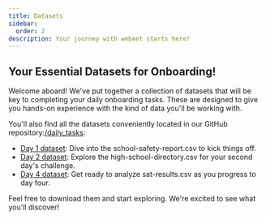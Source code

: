 ```yaml
---
title: Datasets
sidebar:
  order: 2
description: Your journey with webeet starts here!
---
```


## Your Essential Datasets for Onboarding!

Welcome aboard! We've put together a collection of datasets that will be key to completing your daily onboarding tasks.
These are designed to give you hands-on experience with the kind of data you'll be working with.

You'll also find all the datasets conveniently located in our GitHub repository:[/daily_tasks](https://github.com/webeet-io/webeet-wiki_data/tree/main/daily_tasks):

- [Day 1 dataset](https://github.com/webeet-io/webeet-wiki_data/blob/main/daily_tasks/day_1/day_1_datasets/school-safety-report.csv): Dive into the school-safety-report.csv to kick things off.
- [Day 2 dataset](https://github.com/webeet-io/webeet-wiki_data/blob/main/daily_tasks/day_2/day_2_datasets/high-school-directory.csv): Explore the high-school-directory.csv for your second day's challenge.
- [Day 4 dataset](https://github.com/webeet-io/webeet-wiki_data/blob/main/daily_tasks/day_4/day_4_datasets/sat-results.csv): Get ready to analyze sat-results.csv as you progress to day four.

Feel free to download them and start exploring. We're excited to see what you'll discover!
